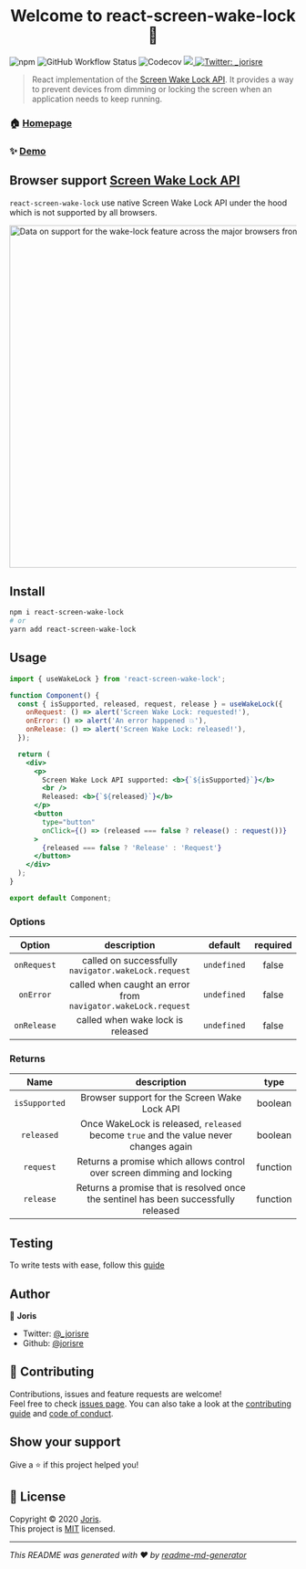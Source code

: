 <h1 align="center">Welcome to react-screen-wake-lock 👋</h1>
<p>
  <img alt="npm" src="https://img.shields.io/npm/v/react-screen-wake-lock?style=for-the-badge">
  <img alt="GitHub Workflow Status" src="https://img.shields.io/github/workflow/status/jorisre/react-screen-wake-lock/CI?style=for-the-badge">
  <img alt="Codecov" src="https://img.shields.io/codecov/c/github/jorisre/react-screen-wake-lock?style=for-the-badge">
  <a href="https://bundlephobia.com/result?p=react-screen-wake-lock">
    <img src="https://img.shields.io/bundlephobia/minzip/react-screen-wake-lock?style=for-the-badge" />
  </a>
  <a href="https://twitter.com/_jorisre" target="_blank">
    <img alt="Twitter: _jorisre" src="https://img.shields.io/twitter/follow/_jorisre.svg?style=for-the-badge" />
  </a>
</p>

> React implementation of the [Screen Wake Lock API](https://w3c.github.io/screen-wake-lock/). It provides a way to prevent devices from dimming or locking the screen when an application needs to keep running.

### 🏠 [Homepage](https://github.com/jorisre/react-screen-wake-lock#readme)

### ✨ [Demo](https://react-screen-wake-lock.vercel.app/)

## Browser support [Screen Wake Lock API](https://caniuse.com/wake-lock)

`react-screen-wake-lock` use native Screen Wake Lock API under the hood which is not supported by all browsers.

<a href="https://caniuse.com/wake-lock">
  <picture>
    <source type="image/webp" srcset="https://caniuse.bitsofco.de/image/wake-lock.webp" width="600px">
    <source type="image/png" srcset="https://caniuse.bitsofco.de/image/wake-lock.png" width="600px">
    <img src="https://caniuse.bitsofco.de/image/wake-lock.jpg" alt="Data on support for the wake-lock feature across the major browsers from caniuse.com" width="600px">
  </picture>
</a>

## Install

```sh
npm i react-screen-wake-lock
# or
yarn add react-screen-wake-lock
```

## Usage

```jsx
import { useWakeLock } from 'react-screen-wake-lock';

function Component() {
  const { isSupported, released, request, release } = useWakeLock({
    onRequest: () => alert('Screen Wake Lock: requested!'),
    onError: () => alert('An error happened 💥'),
    onRelease: () => alert('Screen Wake Lock: released!'),
  });

  return (
    <div>
      <p>
        Screen Wake Lock API supported: <b>{`${isSupported}`}</b>
        <br />
        Released: <b>{`${released}`}</b>
      </p>
      <button
        type="button"
        onClick={() => (released === false ? release() : request())}
      >
        {released === false ? 'Release' : 'Request'}
      </button>
    </div>
  );
}

export default Component;
```

### Options

|   Option    |                          description                          |   default   | required |
| :---------: | :-----------------------------------------------------------: | :---------: | :------: |
| `onRequest` |      called on successfully `navigator.wakeLock.request`      | `undefined` |  false   |
|  `onError`  | called when caught an error from `navigator.wakeLock.request` | `undefined` |  false   |
| `onRelease` |               called when wake lock is released               | `undefined` |  false   |

### Returns

|     Name      |                                      description                                      |   type   |
| :-----------: | :-----------------------------------------------------------------------------------: | :------: |
| `isSupported` |                     Browser support for the Screen Wake Lock API                      | boolean  |
|  `released`   | Once WakeLock is released, `released` become `true` and the value never changes again | boolean  | undefined |
|   `request`   |        Returns a promise which allows control over screen dimming and locking         | function |
|   `release`   |  Returns a promise that is resolved once the sentinel has been successfully released  | function |

## Testing

To write tests with ease, follow this [guide](https://github.com/jorisre/jest-wake-lock-mock#readme)

## Author

👤 **Joris**

- Twitter: [@\_jorisre](https://twitter.com/_jorisre)
- Github: [@jorisre](https://github.com/jorisre)

## 🤝 Contributing

Contributions, issues and feature requests are welcome!<br />Feel free to check [issues page](https://github.com/jorisre/react-screen-wake-lock/issues). You can also take a look at the [contributing guide](https://github.com/jorisre/react-screen-wake-lock/blob/master/CONTRIBUTING.md) and [code of conduct](https://github.com/jorisre/react-screen-wake-lock/blob/master/CODE_OF_CONDUCT.md).

## Show your support

Give a ⭐️ if this project helped you!

## 📝 License

Copyright © 2020 [Joris](https://github.com/jorisre).<br />
This project is [MIT](https://github.com/jorisre/react-screen-wake-lock/blob/master/LICENSE) licensed.

---

_This README was generated with ❤️ by [readme-md-generator](https://github.com/kefranabg/readme-md-generator)_
